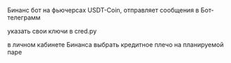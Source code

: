 Бинанc бот на фьючерсах USDT-Coin, отправляет сообщения в Бот-телеграмм

указать свои ключи в cred.py

в личном кабинете Бинанса выбрать кредитное плечо на планируемой паре


